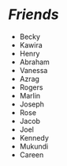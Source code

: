 # _**Friends**_

- Becky
- Kawira
- Henry
- Abraham
- Vanessa
- Azrag
- Rogers
- Marlin
- Joseph
- Rose
- Jacob
- Joel
- Kennedy
- Mukundi
- Careen
